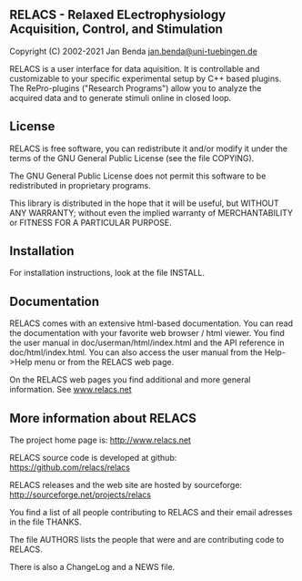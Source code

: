 RELACS - Relaxed ELectrophysiology Acquisition, Control, and Stimulation
-------------------------------------------------------------------------

Copyright (C) 2002-2021 Jan Benda <jan.benda@uni-tuebingen.de>

RELACS is a user interface for data aquisition.
It is controllable and customizable to your specific
experimental setup by C++ based plugins.
The RePro-plugins ("Research Programs") allow you to
analyze the acquired data and to generate stimuli online
in closed loop.


License
-------

RELACS is free software, you can redistribute it and/or modify it under
the terms of the GNU General Public License (see the file COPYING).

The GNU General Public License does not permit this software to be
redistributed in proprietary programs.

This library is distributed in the hope that it will be useful, but
WITHOUT ANY WARRANTY; without even the implied warranty of
MERCHANTABILITY or FITNESS FOR A PARTICULAR PURPOSE.


Installation
------------

For installation instructions, look at the file INSTALL.


Documentation
-------------

RELACS comes with an extensive html-based documentation.  You can read
the documentation with your favorite web browser / html viewer. You
find the user manual in doc/userman/html/index.html and the API
reference in doc/html/index.html. You can also access the user manual
from the Help->Help menu or from the RELACS web page.

On the RELACS web pages you find additional and more general
information. See www.relacs.net


More information about RELACS
-----------------------------

The project home page is:
http://www.relacs.net

RELACS source code is developed at github:
https://github.com/relacs/relacs

RELACS releases and the web site are hosted by sourceforge:
http://sourceforge.net/projects/relacs

You find a list of all people contributing to RELACS 
and their email adresses in the file THANKS.

The file AUTHORS lists the people that were and are contributing code
to RELACS.

There is also a ChangeLog and a NEWS file.

